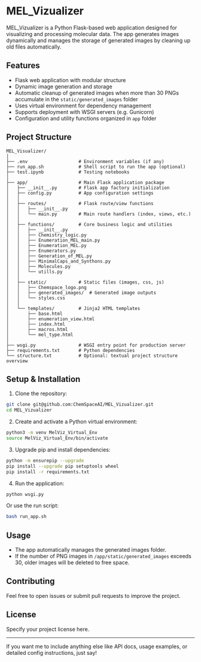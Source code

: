 # MEL_Vizualizer

MEL_Vizualizer is a Python Flask-based web application designed for visualizing and processing molecular data. The app generates images dynamically and manages the storage of generated images by cleaning up old files automatically.

## Features

- Flask web application with modular structure
- Dynamic image generation and storage
- Automatic cleanup of generated images when more than 30 PNGs accumulate in the `static/generated_images` folder
- Uses virtual environment for dependency management
- Supports deployment with WSGI servers (e.g. Gunicorn)
- Configuration and utility functions organized in `app` folder

## Project Structure

```
MEL_Visualizer/
│
├── .env                   # Environment variables (if any)
├── run_app.sh             # Shell script to run the app (optional)
├── test.ipynb             # Testing notebooks
│
├── app/                   # Main Flask application package
│   ├── __init__.py        # Flask app factory initialization
│   ├── config.py          # App configuration settings
│   │
│   ├── routes/            # Flask route/view functions
│   │   ├── __init__.py
│   │   └── main.py        # Main route handlers (index, views, etc.)
│   │
│   ├── functions/         # Core business logic and utilities
│   │   ├── __init__.py
│   │   ├── Chemistry_logic.py
│   │   ├── Enumeration_MEL_main.py
│   │   ├── Enumeration_MEL.py
│   │   ├── Enumerators.py
│   │   ├── Generation_of_MEL.py
│   │   ├── MinimalCaps_and_Synthons.py
│   │   ├── Molecules.py
│   │   └── utills.py
│   │
│   ├── static/            # Static files (images, css, js)
│   │   ├── Chemspace_logo.png
│   │   ├── generated_images/  # Generated image outputs
│   │   └── styles.css
│   │
│   └── templates/         # Jinja2 HTML templates
│       ├── base.html
│       ├── enumeration_view.html
│       ├── index.html
│       ├── macros.html
│       └── mel_type.html
│
├── wsgi.py                # WSGI entry point for production server
├── requirements.txt       # Python dependencies
└── structure.txt          # Optional: textual project structure overview

```

## Setup & Installation

1. Clone the repository:

```bash
git clone git@github.com:ChemSpaceAI/MEL_Vizualizer.git
cd MEL_Vizualizer
```

2. Create and activate a Python virtual environment:

```bash
python3 -m venv MelViz_Virtual_Env
source MelViz_Virtual_Env/bin/activate
```

3. Upgrade pip and install dependencies:

```bash
python -m ensurepip --upgrade
pip install --upgrade pip setuptools wheel
pip install -r requirements.txt
```

4. Run the application:

```bash
python wsgi.py
```

Or use the run script:

```bash
bash run_app.sh
```

## Usage

- The app automatically manages the generated images folder.
- If the number of PNG images in `/app/static/generated_images` exceeds 30, older images will be deleted to free space.

## Contributing

Feel free to open issues or submit pull requests to improve the project.

## License

Specify your project license here.

---

If you want me to include anything else like API docs, usage examples, or detailed config instructions, just say!

